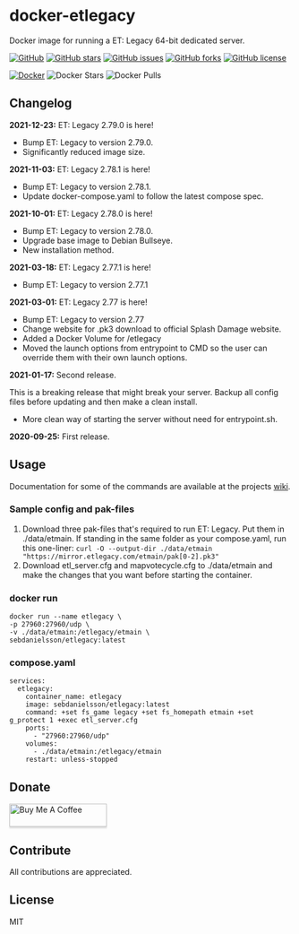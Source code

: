 # docker-etlegacy
Docker image for running a ET: Legacy 64-bit dedicated server.

[![GitHub](https://img.shields.io/badge/github-blue?style=flat&color=grey&logo=github)](https://github.com/SebDanielsson/docker-etlegacy)
[![GitHub stars](https://img.shields.io/github/stars/SebDanielsson/docker-etlegacy?style=flat&color=blue&logo=github)](https://github.com/SebDanielsson/docker-etlegacy/stargazers)
[![GitHub issues](https://img.shields.io/github/issues/SebDanielsson/docker-etlegacy?style=flat&color=blue&logo=github)](https://github.com/SebDanielsson/docker-etlegacy/issues)
[![GitHub forks](https://img.shields.io/github/forks/SebDanielsson/docker-etlegacy?style=flat&color=blue&logo=github)](https://github.com/SebDanielsson/docker-etlegacy/network)
[![GitHub license](https://img.shields.io/github/license/SebDanielsson/docker-etlegacy?style=flat&color=blue&logo=github)](https://github.com/SebDanielsson/docker-etlegacy/blob/master/LICENSE)

[![Docker](https://img.shields.io/badge/docker-blue?style=flat&color=grey&logo=docker)](https://hub.docker.com/r/sebdanielsson/etlegacy)
![Docker Stars](https://img.shields.io/docker/stars/sebdanielsson/etlegacy?style=flat&color=blue&logo=docker&label=stars)
![Docker Pulls](https://img.shields.io/docker/pulls/sebdanielsson/etlegacy?style=flat&color=blue&logo=docker&label=pulls)

## Changelog
**2021-12-23:** ET: Legacy 2.79.0 is here!
* Bump ET: Legacy to version 2.79.0.
* Significantly reduced image size.

**2021-11-03:** ET: Legacy 2.78.1 is here!
* Bump ET: Legacy to version 2.78.1.
* Update docker-compose.yaml to follow the latest compose spec.

**2021-10-01:** ET: Legacy 2.78.0 is here!
* Bump ET: Legacy to version 2.78.0.
* Upgrade base image to Debian Bullseye.
* New installation method.

**2021-03-18:** ET: Legacy 2.77.1 is here!
* Bump ET: Legacy to version 2.77.1

**2021-03-01:** ET: Legacy 2.77 is here!
* Bump ET: Legacy to version 2.77
* Change website for .pk3 download to official Splash Damage website.
* Added a Docker Volume for /etlegacy
* Moved the launch options from entrypoint to CMD so the user can override them with their own launch options.

**2021-01-17:** Second release.

This is a breaking release that might break your server. Backup all config files before updating and then make a clean install.
* More clean way of starting the server without need for entrypoint.sh.

**2020-09-25:** First release.

## Usage
Documentation for some of the commands are available at the projects [wiki](https://github.com/etlegacy/etlegacy/wiki/Set-up-Features#server).

### Sample config and pak-files
1. Download three pak-files that's required to run ET: Legacy. Put them in ./data/etmain. If standing in the same folder as your compose.yaml, run this one-liner: `curl -O --output-dir ./data/etmain "https://mirror.etlegacy.com/etmain/pak[0-2].pk3"`
2. Download etl_server.cfg and mapvotecycle.cfg to ./data/etmain and make the changes that you want before starting the container.

### docker run
```
docker run --name etlegacy \
-p 27960:27960/udp \
-v ./data/etmain:/etlegacy/etmain \
sebdanielsson/etlegacy:latest
```

### compose.yaml
```
services:
  etlegacy:
    container_name: etlegacy
    image: sebdanielsson/etlegacy:latest
    command: +set fs_game legacy +set fs_homepath etmain +set g_protect 1 +exec etl_server.cfg
    ports:
      - "27960:27960/udp"
    volumes:
      - ./data/etmain:/etlegacy/etmain
    restart: unless-stopped
```

## Donate
<a href="https://buymeacoffee.com/danielsson" target="_blank"><img src="https://www.buymeacoffee.com/assets/img/custom_images/white_img.png" alt="Buy Me A Coffee" style="height: 41px !important;width: 174px !important;box-shadow: 0px 3px 2px 0px rgba(190, 190, 190, 0.5) !important;-webkit-box-shadow: 0px 3px 2px 0px rgba(190, 190, 190, 0.5) !important;" ></a>

## Contribute
All contributions are appreciated.

## License
MIT
